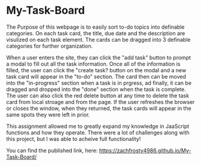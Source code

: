 # My-Task-Board
The Purpose of this webpage is to easily sort to-do topics into definable categories. On each task card, the title, due date and the description are visulized on each task element. The cards can be dragged into 3 definable categories for further organization. 

When a user enters the site, they can click the "add task" button to prompt a modal to fill out all the task information. Once all of the information is filled, the user can click the "create task? button on the modal and a new task card will appear in the "to-do" section. The card then can be moved into the "in-progress" section when a task is in prgress, ad finally, it can be dragged and dropped into the "done" section when the task is complete. The user can also click the red delete button at any time to delete the task card from local stroage and from the page. If the user refreshes the browser or closes the window, when they returned, the task cards will appear in the same spots they were left in prior. 

This assignment allowed me to greatly expand my knowledge in JaaScript functions and how they operate. There were a lot of challenges along with this project, but I was able to acheive full functionality!

You can find the published link, here: https://zachfrosty4986.github.io/My-Task-Board/

